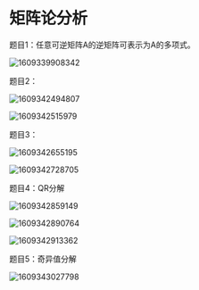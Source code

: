 # 矩阵论分析



题目1：任意可逆矩阵A的逆矩阵可表示为A的多项式。



![1609339908342](C:\Users\zealo\AppData\Roaming\Typora\typora-user-images\1609339908342.png)



题目2：

![1609342494807](C:\Users\zealo\AppData\Roaming\Typora\typora-user-images\1609342494807.png)

![1609342515979](C:\Users\zealo\AppData\Roaming\Typora\typora-user-images\1609342515979.png)



题目3：

![1609342655195](C:\Users\zealo\AppData\Roaming\Typora\typora-user-images\1609342655195.png)





![1609342728705](C:\Users\zealo\AppData\Roaming\Typora\typora-user-images\1609342728705.png)



题目4：QR分解



![1609342859149](C:\Users\zealo\AppData\Roaming\Typora\typora-user-images\1609342859149.png)

![1609342890764](C:\Users\zealo\AppData\Roaming\Typora\typora-user-images\1609342890764.png)

![1609342913362](C:\Users\zealo\AppData\Roaming\Typora\typora-user-images\1609342913362.png)





题目5：奇异值分解

![1609343027798](C:\Users\zealo\AppData\Roaming\Typora\typora-user-images\1609343027798.png)